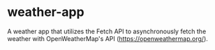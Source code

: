 # weather-app

A weather app that utilizes the Fetch API to asynchronously fetch the weather
with OpenWeatherMap's API (https://openweathermap.org/).

